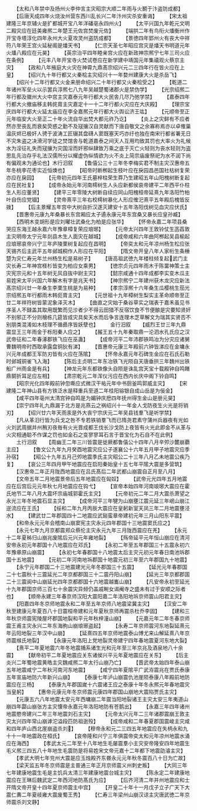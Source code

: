 <!-- { "loadSidebar": true } -->
　　【太和八年禁中及扬州火李仲言主灾昭宗大顺二年雨与火鬭于汴盗防成都】
　　【后唐天成四年火烧汝州营东西川乱长兴二年汴州灾杀安重诲】
　　【宋太祖建隆三年京辅火是扩都城开宝八年洋磻亳永四州火】
　　【太平兴国九年乾元文明二殿灾应在廷美雍熈二年楚王元佐宫焚废元佐】
　　【端拱二年有鸟衔火燔衡州作开宝寺塔淳化四年永州大火夏攻灵州盗防成都】
　　【景徳四年郢州火有丧大中祥符八年荣王宫火延秘阁是燔天书】
　　【仁宗天圣七年昭应宫灾是燔天书明道元年火燔八殿应在元昊】
　　【英宗治平四年睦亲宫火应在新政神宗熈宁七年三司火应在条例】
　　【元丰八年开宝寺火焚试卷应在新学建中靖国元年集禧观火蔡京主灾】
　　【政和八年掖庭大火灾在神霄九鼎髙宗绍兴元二三四年行在皆火应在上皇】
　　【绍兴九十年行都又火秦桧主灾绍兴十一年婺州建康大火是杀岳飞】
　　【绍兴十二年行都又火金来册命绍兴二十年行都又火秦桧受之】
　　【乾道二年诸州军垒火以示罢兵淳熈七八九年吴越楚蜀诸郡火是禁伪学】
　　【光宗绍熈二年行都及徽州大火中宫主灾嘉泰元年行都大火民舎几尽乃弛学禁】
　　【嘉泰四年行都大火撤庙移主韩侂胄主灾嘉定十一十二年行都火灾应在大庆殿】
　　【理宗宝庆四年行都大火延太庙应在李全嘉熈元年行都大火舆讼济王竑】
　　【元顺帝至正元年临安大火至正二十年火流自华出焚大都元祚乃讫】
　　【炎上之灾鲜有不应者然亦至丧乱而衰矣荧惑之勤不及冦攘汉自灵献而下唐自敬文之余寡称焉亦以卓傕巢温灰烬已极奸人骋于波涛工匠辍其盘礴人窦既塞天巧亦纡也独在南宋行都省署无日不灾朱盗之决滑河学徒之焚馆舎与乾道嘉泰之间天人互用均致其罚也大率火为礼候水为淫征礼失而冦攘为灾国淫而奸邪纵肆致万乘之底于灭亡火轻则为丧水轻则为盗思乱先治存乎礼法汉儒所分以耀虚伪纵情欲为火不炎上简宗庙废祭祀为水不润下尚有偏观未为通论也】木行汨叙
　　【鲁僖公三十三年冬李梅实君不制主灾汉惠帝五年冬桃李花枣实近恒燠也】
　　【昭帝时断栁起生枝叶应在戾园昌邑国社枯树复荣亦应在戾园】
　　【元帝初元四年王氏墓梓柱荣生莽乃生建昭五年山阳槐树断复起应在民社复】
　　【成帝永始元年河南樗树生人头应新都侯哀帝建平二年西平仆柱生人形应董贤】
　　【建平三年零陵大树断自续应同山阳槐桓帝延熹九年洛阳竹柏叶自伤应党锢】
　　【灵帝熹平三年右校樗树暴化人形应傕汜熹平五年殿后槐皆反拨】
　　【后主景耀五年宫中大树自折汉遂灭建安十五年洛阳伐树见血灾应伏氏】
　　【晋惠帝元康九年桑暴长东宫厢应太子遹永康元年东宫桑又暴长应皇孙臧】
　　【西明木变胡形是应刘曜壮武桑化为柏是应张华】
　　【怀帝永嘉二年项县桑哭应东海王越永嘉六年豫章樟复荣应琅琊】
　　【元帝太兴四年王敦铃仗生菡萏敦主灾明帝太宁元年剡县木生人面灾在越城】
　　【成帝咸和六年曲阿栁起吴县榆起应琅琊哀帝兴宁三年庐陵栗树复起应在昌明】
　　【帝奕太和元年凉州杨生松应张天锡齐后主武平五年邺城桐作人形应在平阳】
　　【隋文帝开皇八年人家桁生条棰楚为灾仁寿元年兰州杨生松是易树子】
　　【唐高祖武徳九年楼柱倾复起武门主灾长寿二年神宫柽杉皆变为柏应女乘男】
　　【徳宗贞元四年雨木于陈畱神策士主灾宪宗元和十五年树无风自抜中尉主灾】
　　【懿宗咸通十四年成都李实变木瓜主易姓宋太平兴国六年解木有字是兆天书】
　　【神宗熈宁二年建州获木龙灾应新法髙宗绍兴廿一年桑生李栗生桃是为易种】
　　【孝宗淳熈十六年桑生瓜樱桃生茄光宗绍熈五年行都雨木韩伌胄主灾】
　　【元世祖十九年樟树生梨实主革命顺帝至正廿二年祥符树皆蒙泥象泽灭木】
　　【曲直之灾始于桑谷草实之瑞表于嘉禾虽见书序圣人不録盖其取用既繁而见沴者少不得云田猎不反宿饮食不节便酿是灾要知贤奸不别邪正不分则榱栋几筵皆成灾具矣天水而后争言连理木芝草解文为瑞其实贤否不别朋类混淆如木枝理不循彞序皆妖孽也】
　　金行汨叙
　　【威烈王廿三年九鼎震显王三年雨金于栎阳秦人应之】
　　【赧王五十九年秦取鼎一沦泗水孔氏应之汉武帝征和二年春涿郡铁飞应在巫蛊】
　　【成帝河平二年沛郡铁鸣冶为分灾应诸舅曹魏明帝时西取承露盘铜狄有涕】
　　【晋惠帝元康三年殿前六钟皆涕应在金墉永兴元年成都王军防刃皆有火应在荡隂】
　　【怀帝永嘉元年石碑生金应在石氏石勒时邺城铜雀飞入海】
　　【陈后主贞明二年东冶铁飞光陨自天唐垂拱三年魏州出铁船广州雨金是有兵】
　　【神龙元年东都铁像头自陨是诛乱宫天宝十载殿钟自鸣饍鼎鬬折耳足应左相】
　　【肃宗乾元二年浑仪污应在西内长庆中阁下铃自鸣】
　　【昭宗光化四年殿前钟忽嘶应式微汉干祐元年中书厨釜鸣郭威主灾】
　　【宋建隆二年神山县有方铁泛水是释重兵至道二年桂阳镕银自成山岳是为佞金】
　　【咸平四年亳州太清宫钟自鸣是为媚钟庆厯四年抚州得生金山是册元昊】
　　【崇宁四年礼九鼎漏于北方是兆燕云之祸绍兴十一年金人戈防夜生火光是将销刃】
　　【绍兴廿六年天雨汞是外大丧宁宗庆元二年吴县钱羣飞是听学禁】
　　【凡从革汨行皆为兵戈之咎不专若铁销羣飞而已隋尧君素守蒲州兵器夜有光如火刘武周据并州矟刃夜毎有火光晋成都王伐长沙戈防上夜皆有火光此即金不从革与火灾相通聪不作谋之罚也如金石之变寥寥耳石言于晋宝化为石自不在此例】
　　土行汨叙
　　【周幽王二年三川皆震是徙厥都鲁僖公十四年八月辛夘沙麓崩覇主应】
　　【鲁文公九年九月癸酉地震灾应公子遂襄公十六年五月甲子地震灾应季孙宿】
　　【昭公十九年五月己夘地震季氏主灾昭公二十三年八月乙未地震公疾乃复】
　　【哀公三年四月甲午地震应在启阳秦始皇十五七年平隂大震是多营筑】
　　【汉惠帝二年正月陇西地震应在吕氏髙后二年武都山崩震自正月至八月】
　　【文帝五年二月地震景帝后五年地震应在匈奴】
　　【武帝元光四年五月地震应在后宫后元元年秋七月地震应在钩弋】
　　【宣帝本始四年河南琅琊大震应在霍氏地节二年八月大震坏宗庙城郭霍氏主灾】
　　【元帝初元二年二月大震杀萧望之永光三年冬地震石显主灾】
　　【成帝河平三年犍为山崩壅江震元延三年岷山崩江逆流应在王氏】
　　【绥和二年九月丙辰大震应在皇躬新室天凤三年二月地震壅泾水】
　　【建武廿二年郡国四十二地震应武谿蛮章帝建初元年三月山阳东平震】
　　【和帝永元元年会稽南山崩窦宪主灾永元四年郡国十三地震窦氏应之】
　　【永元七年九月京都震郑众蔡伦主灾永元九年三月陇西震应在羌】
　　【永元十二年夏秭归山崩兆废隂后元兴元年雍地裂】
　　【殇帝延平元年恒山崩应在清河安帝永初元年郡国十八地震应在邓氏】
　　【永初二年至五年郡国三十五震永初六年豫章原山崩震】
　　【永初七年春郡国十八地震太后主灾元初元年春日南池坼郡国十五地震】
　　【元初二年河南地坼郡国十地震元初三年至六年郡国九十地震】
　　【永宁元年郡国二十三地震建光元年冬郡国三十五震】
　　【延光元年春郡国二十七震秋十三震延光二年京都郡国三十二震丹阳山崩】
　　【延光三年京都郡国二十三震阆中山崩延光四年京都郡国十六地震越巂山崩】
　　【凡安帝永初至延光十九年郡国京师三百七十余震灾异频仍盖戚畹女谒阉寺之盛未有过于安顺之际者也】
　　【顺帝永建三年春京师汉阳大震阳嘉二年洛阳地坼京师震山阳君主灾】
　　【阳嘉四年冬京师地震永和二年至五年京师八地震梁冀主灾】
　　【汉安二年秋至建康元年夏百八十日震桓帝建和元年夏秋京师再震杀杜乔李固】
　　【建和三年秋京师震宪陵屋坏郡国地裂和平元年秋梓潼山崩】
　　【元嘉元年二年冬春京师震王甫主灾永兴二年东海朐山崩琅琊盗起】
　　【永寿二年京师震河东地裂延熹元年云阳地裂三年汉中山崩】
　　【延熹四五年京师地震泰山博尤来山解延熹八年京师震缑氏地裂】
　　【永康元年洛阳上党地裂灵帝建宁四年春地震夏河东地大裂】
　　【熹平二年夏地震六年冬地震捕系诸生光和元年至三年京兆及酒泉地八十余震】
　　【献帝初平二年夏地震应关东诸侯兴平元年夏地震应在关东】
　　【后主炎兴二年蜀地震黄皓主灾魏咸熈二年太行山崩乃亡】
　　【晋武帝太始四年泰山崩五年地震咸宁二年秋河南河东地震】
　　【咸宁四年夏隂平广武洊震兆在贾氏泰康五年宣庙地防六年新兴山崩】
　　【泰康七年泸山崩震仇池崖陨泰康八年殿前地防震应在三杨】
　　【泰康九年郡国嵗十六震诸王应之泰康十年冬永熈元年春地震灾当皇躬】
　　【惠帝元康元年冬京师震元康四年郡国山崩地大震陷贾氏主灾】
　　【元康五六八年地震太安元年西墉崩二年震当阳地裂诸王主灾太安三年夷道山崩四年酃山崩张方主灾懐帝永嘉元年洛阳地防有苍鹅出】
　　【永嘉三年四年诸州地震愍帝建兴二年三年地震刘石主灾】
　　【元帝太兴元年二三年诸郡震崩王敦主灾太兴四年常山崩滹沱溢段匹防祖逖殁】
　　【成帝咸和二年春夏郡国震峻主灾咸和四年庐山西北崖崩盗杀刘】
　　【穆帝永和元二三四五年地震应在失柄永和九十十一年地震政在桓氏】
　　【哀帝隆和兴宁三年俱震帝奕太和元年凉州地震水涌应在海西】
　　【孝武太元二年至十八年地生毛屡震羣小主灾安帝隆安四年地震生毛义熈三四五八十年地生毛震防是将易姓宋文帝元嘉十二年都下地震劭濬主灾】
　　【孝武大明七年兖州大震是应玉烛殿齐东昬永元元年秋冬震百八十日为亡故】
　　【梁天监五年冬京师震是主普通三年正月京师震义州刺史叛】
　　【大同三年七年建康地震生毛是主饥兵太清三年建康地震台城主灾】
　　【陈永定二年建康地震应在王琳后魏武定二年西河地防髙氏为应】
　　【后齐河清二年并州地震应和士开隋文帝开皇十四年夏京师震主中宫】
　　【开皇二十年十一月戊子立子广天下大震仁夀二年夏岐雍大震废蜀王秀】
　　【仁寿三年梁州山崩汉谅主灾唐武徳二年京师震杀刘文静】
